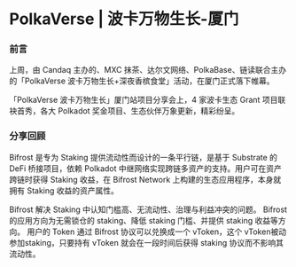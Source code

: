 # PolkaVerse | 波卡万物生长-厦门 

### 前言

上周，由 Candaq 主办的、MXC 抹茶、达尔文网络、PolkaBase、链读联合主办的「PolkaVerse 波卡万物生长+深夜香槟食堂」活动，在厦门正式落下帷幕。

「PolkaVerse 波卡万物生长」厦门站项目分享会上，4 家波卡生态 Grant 项目联袂首秀，各大 Polkadot 奖金项目、生态伙伴万象更新，精彩纷呈。

### 分享回顾

Bifrost 是专为 Staking 提供流动性而设计的一条平行链，是基于 Substrate 的 DeFi 桥接项目，依赖 Polkadot 中继网络实现跨链多资产的支持。用户可在资产跨链时获得 Staking 收益，在 Bifrost Network 上构建的生态应用程序，本身就拥有 Staking 收益的资产属性。

Bifrost 解决 Staking 中认知门槛高、无流动性、治理与利益冲突的问题。
Bifrost 的应用方向为无需锁仓的 staking、降低 staking 门槛、并提供 staking 收益等方向。
用户的 Token 通过 Bifrost 协议可以兑换成一个 vToken，这个 vToken被动参加staking，只要持有 vToken 就会在一段时间后获得 staking 协议而不影响其流动性。


